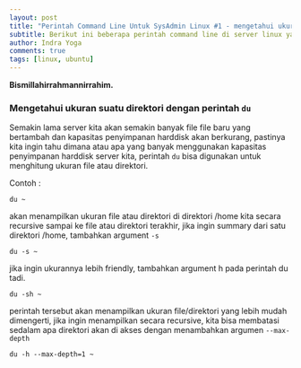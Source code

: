 ```yaml
---
layout: post
title: "Perintah Command Line Untuk SysAdmin Linux #1 - mengetahui ukuran file/direktori dengan du"
subtitle: Berikut ini beberapa perintah command line di server linux yang saya pelajari dan biasa saya gunakan selama menjadi system administrator
author: Indra Yoga
comments: true
tags: [linux, ubuntu]
---
```


**Bismillahirrahmannirrahim.**

### Mengetahui ukuran suatu direktori dengan perintah `du`

Semakin lama server kita akan semakin banyak file file baru yang bertambah dan kapasitas penyimpanan harddisk akan berkurang, pastinya kita ingin tahu dimana atau apa yang banyak menggunakan kapasitas penyimpanan harddisk server kita, perintah `du` bisa digunakan untuk menghitung ukuran file atau direktori.

Contoh :

```
du ~
```

akan menampilkan ukuran file atau direktori di direktori /home kita secara recursive sampai ke file atau direktori terakhir, jika ingin summary dari satu direktori /home, tambahkan argument `-s`

```
du -s ~
```

jika ingin ukurannya lebih friendly, tambahkan argument h pada perintah du tadi.

```
du -sh ~
```

perintah tersebut akan menampilkan ukuran file/direktori yang lebih mudah dimengerti, jika ingin menampilkan secara recursive, kita bisa membatasi sedalam apa direktori akan di akses dengan menambahkan argumen `--max-depth`

```
du -h --max-depth=1 ~
```
